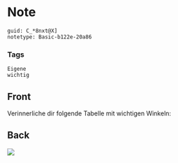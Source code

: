 # Note
```
guid: C_*8nxt@X]
notetype: Basic-b122e-20a86
```

### Tags
```
Eigene
wichtig
```

## Front
Verinnerliche dir folgende Tabelle mit wichtigen Winkeln:

## Back
<img src="paste-5f8812a742e5a730f5dcce3c93f63357e3cc9237.jpg">
